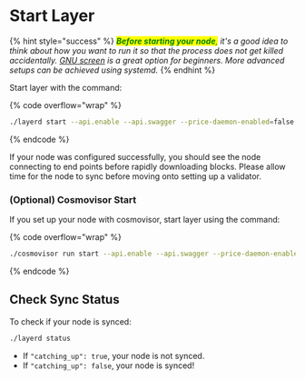 # Start Layer

{% hint style="success" %}
_<mark style="color:green;">**Before starting your node**</mark><mark style="color:green;">,</mark> it's a good idea to think about how you want to run it so that the process does not get killed accidentally._ [_GNU screen_](https://tellor.io/blog/how-to-manage-cli-applications-on-hosted-vms-with-screen/) _is a great option for beginners. More advanced setups can be achieved using systemd._
{% endhint %}

Start layer with the command:

{% code overflow="wrap" %}
```sh
./layerd start --api.enable --api.swagger --price-daemon-enabled=false --panic-on-daemon-failure-enabled=false --home /home/admin/.layer --key-name $ACCOUNT_NAME
```
{% endcode %}

If your node was configured successfully, you should see the node connecting to end points before rapidly downloading blocks.  Please allow time for the node to sync before moving onto setting up a validator.

### (Optional) Cosmovisor Start

If you set up your node with cosmovisor, start layer using the command:

{% code overflow="wrap" %}
```sh
./cosmovisor run start --api.enable --api.swagger --price-daemon-enabled=false --panic-on-daemon-failure-enabled=false --home /home/admin/.layer --key-name $ACCOUNT_NAME
```
{% endcode %}

## Check Sync Status

To check if your node is synced:

```bash
./layerd status
```

* If `"catching_up": true`, your node is not synced.&#x20;
* If `"catching_up": false`, your node is synced!
